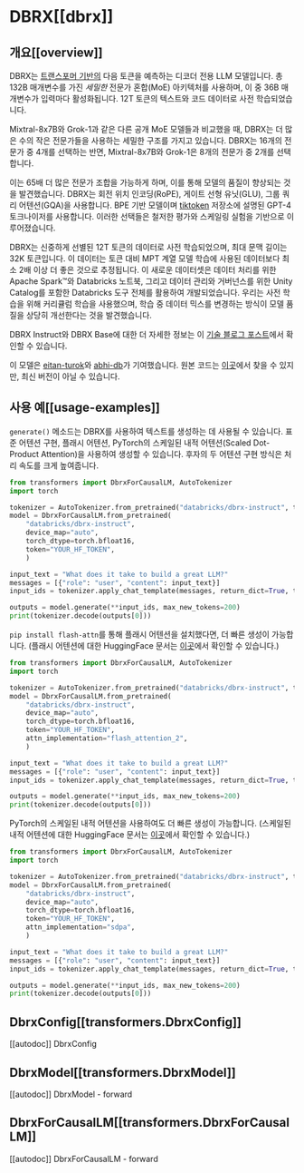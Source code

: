 <!--Copyright 2024 The HuggingFace Team. All rights reserved.

Licensed under the Apache License, Version 2.0 (the "License"); you may not use this file except in compliance with
the License. You may obtain a copy of the License at

http://www.apache.org/licenses/LICENSE-2.0

Unless required by applicable law or agreed to in writing, software distributed under the License is distributed on
an "AS IS" BASIS, WITHOUT WARRANTIES OR CONDITIONS OF ANY KIND, either express or implied. See the License for the
specific language governing permissions and limitations under the License.
-->

# DBRX[[dbrx]]

## 개요[[overview]]

DBRX는 [트랜스포머 기반의](https://www.isattentionallyouneed.com/) 다음 토큰을 예측하는 디코더 전용 LLM 모델입니다.
총 132B 매개변수를 가진 *세밀한* 전문가 혼합(MoE) 아키텍처를 사용하며, 이 중 36B 매개변수가 입력마다 활성화됩니다.
12T 토큰의 텍스트와 코드 데이터로 사전 학습되었습니다.

Mixtral-8x7B와 Grok-1과 같은 다른 공개 MoE 모델들과 비교했을 때, DBRX는 더 많은 수의 작은 전문가들을 사용하는 세밀한 구조를 가지고 있습니다. DBRX는 16개의 전문가 중 4개를 선택하는 반면, Mixtral-8x7B와 Grok-1은 8개의 전문가 중 2개를 선택합니다.

이는 65배 더 많은 전문가 조합을 가능하게 하며, 이를 통해 모델의 품질이 향상되는 것을 발견했습니다.
DBRX는 회전 위치 인코딩(RoPE), 게이트 선형 유닛(GLU), 그룹 쿼리 어텐션(GQA)을 사용합니다.
BPE 기반 모델이며 [tiktoken](https://github.com/openai/tiktoken) 저장소에 설명된 GPT-4 토크나이저를 사용합니다.
이러한 선택들은 철저한 평가와 스케일링 실험을 기반으로 이루어졌습니다.

DBRX는 신중하게 선별된 12T 토큰의 데이터로 사전 학습되었으며, 최대 문맥 길이는 32K 토큰입니다.
이 데이터는 토큰 대비 MPT 계열 모델 학습에 사용된 데이터보다 최소 2배 이상 더 좋은 것으로 추정됩니다.
이 새로운 데이터셋은 데이터 처리를 위한 Apache Spark™와 Databricks 노트북, 그리고 데이터 관리와 거버넌스를 위한 Unity Catalog를 포함한 Databricks 도구 전체를 활용하여 개발되었습니다.
우리는 사전 학습을 위해 커리큘럼 학습을 사용했으며, 학습 중 데이터 믹스를 변경하는 방식이 모델 품질을 상당히 개선한다는 것을 발견했습니다.


DBRX Instruct와 DBRX Base에 대한 더 자세한 정보는 이 [기술 블로그 포스트](https://www.databricks.com/blog/introducing-dbrx-new-state-art-open-llm)에서 확인할 수 있습니다.

이 모델은 [eitan-turok](https://huggingface.co/eitanturok)와 [abhi-db](https://huggingface.co/abhi-db)가 기여했습니다. 원본 코드는 [이곳](https://github.com/databricks/dbrx-instruct)에서 찾을 수 있지만, 최신 버전이 아닐 수 있습니다.

## 사용 예[[usage-examples]]

`generate()` 메소드는 DBRX를 사용하여 텍스트를 생성하는 데 사용될 수 있습니다. 표준 어텐션 구현, 플래시 어텐션, PyTorch의 스케일된 내적 어텐션(Scaled Dot-Product Attention)을 사용하여 생성할 수 있습니다. 후자의 두 어텐션 구현 방식은 처리 속도를 크게 높여줍니다.

```python
from transformers import DbrxForCausalLM, AutoTokenizer
import torch

tokenizer = AutoTokenizer.from_pretrained("databricks/dbrx-instruct", token="YOUR_HF_TOKEN")
model = DbrxForCausalLM.from_pretrained(
    "databricks/dbrx-instruct",
    device_map="auto",
    torch_dtype=torch.bfloat16,
    token="YOUR_HF_TOKEN",
    )

input_text = "What does it take to build a great LLM?"
messages = [{"role": "user", "content": input_text}]
input_ids = tokenizer.apply_chat_template(messages, return_dict=True, tokenize=True, add_generation_prompt=True, return_tensors="pt").to("cuda")

outputs = model.generate(**input_ids, max_new_tokens=200)
print(tokenizer.decode(outputs[0]))
```

`pip install flash-attn`를 통해 플래시 어텐션을 설치했다면, 더 빠른 생성이 가능합니다. (플래시 어텐션에 대한 HuggingFace 문서는 [이곳](https://huggingface.co/docs/transformers/perf_infer_gpu_one#flashattention-2)에서 확인할 수 있습니다.)


```python
from transformers import DbrxForCausalLM, AutoTokenizer
import torch

tokenizer = AutoTokenizer.from_pretrained("databricks/dbrx-instruct", token="YOUR_HF_TOKEN")
model = DbrxForCausalLM.from_pretrained(
    "databricks/dbrx-instruct",
    device_map="auto",
    torch_dtype=torch.bfloat16,
    token="YOUR_HF_TOKEN",
    attn_implementation="flash_attention_2",
    )

input_text = "What does it take to build a great LLM?"
messages = [{"role": "user", "content": input_text}]
input_ids = tokenizer.apply_chat_template(messages, return_dict=True, tokenize=True, add_generation_prompt=True, return_tensors="pt").to("cuda")

outputs = model.generate(**input_ids, max_new_tokens=200)
print(tokenizer.decode(outputs[0]))
```

PyTorch의 스케일된 내적 어텐션을 사용하여도 더 빠른 생성이 가능합니다. (스케일된 내적 어텐션에 대한 HuggingFace 문서는 [이곳](https://huggingface.co/docs/transformers/perf_infer_gpu_one#pytorch-scaled-dot-product-attention)에서 확인할 수 있습니다.)


```python
from transformers import DbrxForCausalLM, AutoTokenizer
import torch

tokenizer = AutoTokenizer.from_pretrained("databricks/dbrx-instruct", token="YOUR_HF_TOKEN")
model = DbrxForCausalLM.from_pretrained(
    "databricks/dbrx-instruct",
    device_map="auto",
    torch_dtype=torch.bfloat16,
    token="YOUR_HF_TOKEN",
    attn_implementation="sdpa",
    )

input_text = "What does it take to build a great LLM?"
messages = [{"role": "user", "content": input_text}]
input_ids = tokenizer.apply_chat_template(messages, return_dict=True, tokenize=True, add_generation_prompt=True, return_tensors="pt").to("cuda")

outputs = model.generate(**input_ids, max_new_tokens=200)
print(tokenizer.decode(outputs[0]))
```

## DbrxConfig[[transformers.DbrxConfig]]

[[autodoc]] DbrxConfig


## DbrxModel[[transformers.DbrxModel]]

[[autodoc]] DbrxModel
    - forward


## DbrxForCausalLM[[transformers.DbrxForCausalLM]]

[[autodoc]] DbrxForCausalLM
    - forward


